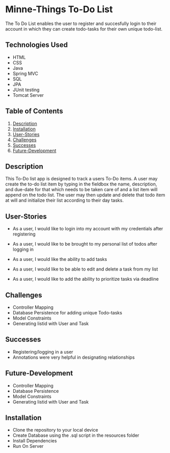 # Minne-Things To-Do List

The To Do List  enables the user to register and succesfully login to their account in which they can create todo-tasks for their own unique todo-list.

## Technologies Used 

* HTML
* CSS 
* Java
* Spring MVC
* SQL
* JPA
* JUnit testing
* Tomcat Server

## Table of Contents 

1. [Description](#Description)
2. [Installation](#Installation)
3. [User-Stories](#User-Stories)
4. [Challenges](#Challenges)
5. [Successes](#Successes)
6. [Future-Development](#Future-Development)


## Description 

This To-Do list app is designed to track a users To-Do items. A user may create the to-do list item by typing in the fieldbox the name, description, and due-date for that which needs to be taken care of and a list item will append on the todo list. The user may then update and delete that todo item at will and initialize their list according to their day tasks.


## User-Stories

* As a user, I would like to login into my account with my credentials after registering

* As a user, I would like to be brought to my personal list of todos after logging in

* As a user, I would like the ability to add tasks

* As a user, I would like to be able to edit and delete a task from my list

* As a user, I would like to add the ability to prioritize tasks via deadline


## Challenges 
* Controller Mapping 
* Database Persistence for adding unique Todo-tasks
* Model Constraints
* Generating listid with User and Task


## Successes  
* Registering/logging in a user
* Annotations were very helpful in designating relationships 


## Future-Development  
* Controller Mapping 
* Database Persistence
* Model Constraints
* Generating listid with User and Task


## Installation 

* Clone the repository to your local device 
* Create Database using the .sql script in the resources folder 
* Install Dependencies
* Run On Server 

```



